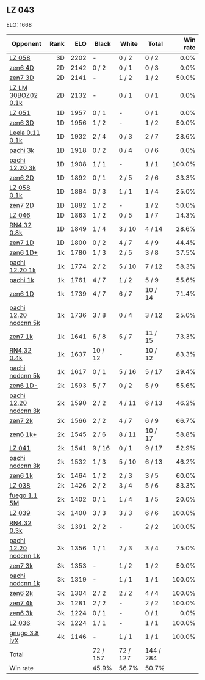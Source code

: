 ## LZ 043 ##

ELO: 1668

Opponent | Rank | ELO | Black | White | Total | Win rate
---------|-----:|----:|-------|-------|-------|-------:
[LZ 058](LZ%20058.md) | 3D | 2202 | - | 0 / 2 | 0 / 2 | 0.0%
[zen6 4D](zen6%204D.md) | 2D | 2142 | 0 / 2 | 0 / 1 | 0 / 3 | 0.0%
[zen7 3D](zen7%203D.md) | 2D | 2141 | - | 1 / 2 | 1 / 2 | 50.0%
[LZ LM 30BOZ02 0.1k](LZ%20LM%2030BOZ02%200.1k.md) | 2D | 2132 | - | 0 / 1 | 0 / 1 | 0.0%
[LZ 051](LZ%20051.md) | 1D | 1957 | 0 / 1 | - | 0 / 1 | 0.0%
[zen6 3D](zen6%203D.md) | 1D | 1956 | 1 / 2 | - | 1 / 2 | 50.0%
[Leela 0.11 0.1k](Leela%200.11%200.1k.md) | 1D | 1932 | 2 / 4 | 0 / 3 | 2 / 7 | 28.6%
[pachi 3k](pachi%203k.md) | 1D | 1918 | 0 / 2 | 0 / 4 | 0 / 6 | 0.0%
[pachi 12.20 3k](pachi%2012.20%203k.md) | 1D | 1908 | 1 / 1 | - | 1 / 1 | 100.0%
[zen6 2D](zen6%202D.md) | 1D | 1892 | 0 / 1 | 2 / 5 | 2 / 6 | 33.3%
[LZ 058 0.1k](LZ%20058%200.1k.md) | 1D | 1884 | 0 / 3 | 1 / 1 | 1 / 4 | 25.0%
[zen7 2D](zen7%202D.md) | 1D | 1882 | 1 / 2 | - | 1 / 2 | 50.0%
[LZ 046](LZ%20046.md) | 1D | 1863 | 1 / 2 | 0 / 5 | 1 / 7 | 14.3%
[RN4.32 0.8k](RN4.32%200.8k.md) | 1D | 1849 | 1 / 4 | 3 / 10 | 4 / 14 | 28.6%
[zen7 1D](zen7%201D.md) | 1D | 1800 | 0 / 2 | 4 / 7 | 4 / 9 | 44.4%
[zen6 1D+](zen6%201D+.md) | 1k | 1780 | 1 / 3 | 2 / 5 | 3 / 8 | 37.5%
[pachi 12.20 1k](pachi%2012.20%201k.md) | 1k | 1774 | 2 / 2 | 5 / 10 | 7 / 12 | 58.3%
[pachi 1k](pachi%201k.md) | 1k | 1761 | 4 / 7 | 1 / 2 | 5 / 9 | 55.6%
[zen6 1D](zen6%201D.md) | 1k | 1739 | 4 / 7 | 6 / 7 | 10 / 14 | 71.4%
[pachi 12.20 nodcnn 5k](pachi%2012.20%20nodcnn%205k.md) | 1k | 1736 | 3 / 8 | 0 / 4 | 3 / 12 | 25.0%
[zen7 1k](zen7%201k.md) | 1k | 1641 | 6 / 8 | 5 / 7 | 11 / 15 | 73.3%
[RN4.32 0.4k](RN4.32%200.4k.md) | 1k | 1637 | 10 / 12 | - | 10 / 12 | 83.3%
[pachi nodcnn 5k](pachi%20nodcnn%205k.md) | 1k | 1617 | 0 / 1 | 5 / 16 | 5 / 17 | 29.4%
[zen6 1D-](zen6%201D-.md) | 2k | 1593 | 5 / 7 | 0 / 2 | 5 / 9 | 55.6%
[pachi 12.20 nodcnn 3k](pachi%2012.20%20nodcnn%203k.md) | 2k | 1590 | 2 / 2 | 4 / 11 | 6 / 13 | 46.2%
[zen7 2k](zen7%202k.md) | 2k | 1566 | 2 / 2 | 4 / 7 | 6 / 9 | 66.7%
[zen6 1k+](zen6%201k+.md) | 2k | 1545 | 2 / 6 | 8 / 11 | 10 / 17 | 58.8%
[LZ 041](LZ%20041.md) | 2k | 1541 | 9 / 16 | 0 / 1 | 9 / 17 | 52.9%
[pachi nodcnn 3k](pachi%20nodcnn%203k.md) | 2k | 1532 | 1 / 3 | 5 / 10 | 6 / 13 | 46.2%
[zen6 1k](zen6%201k.md) | 2k | 1464 | 1 / 2 | 2 / 3 | 3 / 5 | 60.0%
[LZ 038](LZ%20038.md) | 2k | 1426 | 2 / 2 | 3 / 4 | 5 / 6 | 83.3%
[fuego 1.1 5M](fuego%201.1%205M.md) | 2k | 1402 | 0 / 1 | 1 / 4 | 1 / 5 | 20.0%
[LZ 039](LZ%20039.md) | 3k | 1400 | 3 / 3 | 3 / 3 | 6 / 6 | 100.0%
[RN4.32 0.3k](RN4.32%200.3k.md) | 3k | 1391 | 2 / 2 | - | 2 / 2 | 100.0%
[pachi 12.20 nodcnn 1k](pachi%2012.20%20nodcnn%201k.md) | 3k | 1356 | 1 / 1 | 2 / 3 | 3 / 4 | 75.0%
[zen7 3k](zen7%203k.md) | 3k | 1353 | - | 1 / 2 | 1 / 2 | 50.0%
[pachi nodcnn 1k](pachi%20nodcnn%201k.md) | 3k | 1319 | - | 1 / 1 | 1 / 1 | 100.0%
[zen6 2k](zen6%202k.md) | 3k | 1304 | 2 / 2 | 2 / 2 | 4 / 4 | 100.0%
[zen7 4k](zen7%204k.md) | 3k | 1281 | 2 / 2 | - | 2 / 2 | 100.0%
[zen6 3k](zen6%203k.md) | 3k | 1224 | 0 / 1 | - | 0 / 1 | 0.0%
[LZ 036](LZ%20036.md) | 3k | 1224 | 1 / 1 | - | 1 / 1 | 100.0%
[gnugo 3.8 lvX](gnugo%203.8%20lvX.md) | 4k | 1146 | - | 1 / 1 | 1 / 1 | 100.0%
Total | | | 72 / 157 | 72 / 127 | 144 / 284 | 
Win rate| | | 45.9% | 56.7% | 50.7% | 
